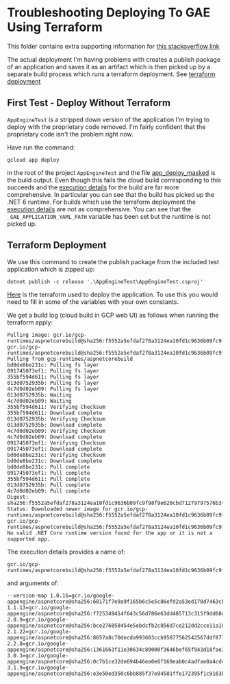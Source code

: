 # Troubleshooting Deploying To GAE Using Terraform

This folder contains extra supporting information for
[this stackoverflow link](https://stackoverflow.com/questions/76755150/why-does-a-terraform-deployment-of-a-gae-net-service-fail-despite-specifying-th)

The actual deployment I'm having problems with creates a publish package
of an application and saves it as an artifact which is then picked up by 
a separate build process which runs a terraform deployment. See [terraform
deployment](#terraform-deployment)

## First Test - Deploy Without Terraform

`AppEngineTest` is a stripped down version of the application I'm trying to
deploy with the proprietary code removed. I'm fairly confident that the
proprietary code isn't the problem right now.

Have run the command:

```
gcloud app deploy
```

in the root of the project `AppEngineTest` and the file
[app_deploy_masked](./app_deploy_masked.log) is the build output. Even though
this fails the cloud build corresponding to this succeeds and the [execution details](./exec_details_1.txt) 
for the build are far more comprehensive. In particular you can see
that the build has picked up the .NET 6 runtime. For builds which use the
terraform deployment the [execution details](./exec_details_2.txt) are not as comprehensive. You can 
see that the `_GAE_APPLICATION_YAML_PATH` variable has been set but the runtime
is not picked up.

## Terraform Deployment

We use this command to create the publish package from the included test application which is zipped up:

```
dotnet publish -c release '.\AppEngineTest\AppEngineTest.csproj'
```

[Here](main.tf) is the terraform used to deploy the application. To use this you would need to fill
in some of the variables with your own constants. 

We get a build log (cloud build in GCP web UI) as follows when running the terraform apply:

```
Pulling image: gcr.io/gcp-runtimes/aspnetcorebuild@sha256:f5552a5efdaf278a3124ea10fd1c9636b09fc9f98f9e620cbd71279797576b3f
gcr.io/gcp-runtimes/aspnetcorebuild@sha256:f5552a5efdaf278a3124ea10fd1c9636b09fc9f98f9e620cbd71279797576b3f: Pulling from gcp-runtimes/aspnetcorebuild
bd0de8be231c: Pulling fs layer
091745073ef1: Pulling fs layer
355bf594d611: Pulling fs layer
013d0752935b: Pulling fs layer
4c7d0d02eb09: Pulling fs layer
013d0752935b: Waiting
4c7d0d02eb09: Waiting
355bf594d611: Verifying Checksum
355bf594d611: Download complete
013d0752935b: Verifying Checksum
013d0752935b: Download complete
4c7d0d02eb09: Verifying Checksum
4c7d0d02eb09: Download complete
091745073ef1: Verifying Checksum
091745073ef1: Download complete
bd0de8be231c: Verifying Checksum
bd0de8be231c: Download complete
bd0de8be231c: Pull complete
091745073ef1: Pull complete
355bf594d611: Pull complete
013d0752935b: Pull complete
4c7d0d02eb09: Pull complete
Digest: sha256:f5552a5efdaf278a3124ea10fd1c9636b09fc9f98f9e620cbd71279797576b3f
Status: Downloaded newer image for gcr.io/gcp-runtimes/aspnetcorebuild@sha256:f5552a5efdaf278a3124ea10fd1c9636b09fc9f98f9e620cbd71279797576b3f
gcr.io/gcp-runtimes/aspnetcorebuild@sha256:f5552a5efdaf278a3124ea10fd1c9636b09fc9f98f9e620cbd71279797576b3f
No valid .NET Core runtime version found for the app or it is not a supported app.
```

The execution details provides a name of:

```
gcr.io/gcp-runtimes/aspnetcorebuild@sha256:f5552a5efdaf278a3124ea10fd1c9636b09fc9f98f9e620cbd71279797576b3f
```

and arguments of:

```
--version-map 1.0.16=gcr.io/google-appengine/aspnetcore@sha256:68171f7e9a9f165b6c5e5c86efd2a53ed170d7463cb11c2f05e50da8bd8d1f58 1.1.13=gcr.io/google-appengine/aspnetcore@sha256:f725349414f643c56d786e63dd485713c315f9dd68d51d2f1d43aa5796f38fb0 2.0.9=gcr.io/google-appengine/aspnetcore@sha256:bce276858454e5ebdcfb2c856d7ce212dd2cce11a18a5e7f0963c745deba3da4 2.1.22=gcr.io/google-appengine/aspnetcore@sha256:8657a8c70decda993603ccb95877562542567ddf877fde418b126550338024a0 2.2.8=gcr.io/google-appengine/aspnetcore@sha256:1361663f11e30634c89000f3646bef65f943d18fae39d3dd6a5cf3782da15dd1 3.0.3=gcr.io/google-appengine/aspnetcore@sha256:0c7b1ce32de694b46ea0e6f169eab0c4adfae0a4cdcc4616627d514a43ad9b76 3.1.9=gcr.io/google-appengine/aspnetcore@sha256:e3e50ed350c6bb885f37e94581ffe172395f1c9163b0492f08fd83e2d32a13b8
```
